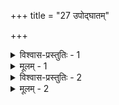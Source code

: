 +++
title = "27 उपोद्घातम्"

+++

<details><summary>विश्वास-प्रस्तुतिः - 1</summary>

1. अक्षाद्युत्पत्त्यनूक्तौ नहि फलमधिकाशङ्कनं त्वत्र मन्दं  
तत्संख्यादेः परीक्षाऽप्यनुकृतबलिभुग्दन्तचिन्तेति चेन्न ।  
एतेष्वब्रह्मकार्यं किमपि कथयतां बाधनेनार्थवत्त्वात्  
तत्साक्षात्संगतिस्स्यात् प्रथमचरमयोर्मध्यमानां प्रसङ्गात् ॥
</details>

<details><summary>मूलम् - 1</summary>

1. अक्षाद्युत्पत्त्यनूक्तौ नहि फलमधिकाशङ्कनं त्वत्र मन्दं  
तत्संख्यादेः परीक्षाऽप्यनुकृतबलिभुग्दन्तचिन्तेति चेन्न ।  
एतेष्वब्रह्मकार्यं किमपि कथयतां बाधनेनार्थवत्त्वात्  
तत्साक्षात्संगतिस्स्यात् प्रथमचरमयोर्मध्यमानां प्रसङ्गात् ॥
</details>


<details><summary>विश्वास-प्रस्तुतिः - 2</summary>

2. अष्टावत्राधिकाराः प्रथममिह वियन्नीतिरुक्तेन्द्रियाणां  
तेजोबन्नोक्तनीतिं द्रढयति चरमे व्यष्टिभेदस्य सृष्टौ ।  
संख्यामानादिचिन्तास्वपि तदुपहितोपासनाद्यैः फलं स्यात्  
प्राणादिभ्यः प्रमाता पृथगिति विशदीकर्तुमप्येष पादः ॥
</details>

<details><summary>मूलम् - 2</summary>

2. अष्टावत्राधिकाराः प्रथममिह वियन्नीतिरुक्तेन्द्रियाणां  
तेजोबन्नोक्तनीतिं द्रढयति चरमे व्यष्टिभेदस्य सृष्टौ ।  
संख्यामानादिचिन्तास्वपि तदुपहितोपासनाद्यैः फलं स्यात्  
प्राणादिभ्यः प्रमाता पृथगिति विशदीकर्तुमप्येष पादः ॥
</details>